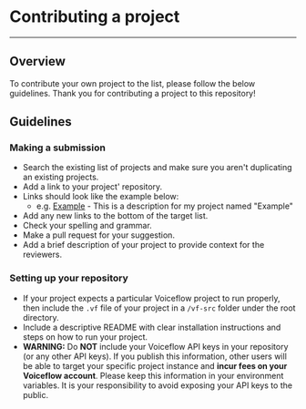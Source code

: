 # Contributing a project

---

## Overview

To contribute your own project to the list, please follow the below guidelines. Thank you for contributing a project to this repository! 



## Guidelines

### Making a submission

- Search the existing list of projects and make sure you aren't duplicating an existing projects.
- Add a link to your project' repository.
- Links should look like the example below:
  - e.g. [Example](https://github.example.com) - This is a description for my project named "Example"
- Add any new links to the bottom of the target list.
- Check your spelling and grammar.
- Make a pull request for your suggestion.
- Add a brief description of your project to provide context for the reviewers.



### Setting up your repository

- If your project expects a particular Voiceflow project to run properly, then include the `.vf` file of your project in a `/vf-src` folder under the root directory.
- Include a descriptive README with clear installation instructions and steps on how to run your project.
- **WARNING:** Do **NOT** include your Voiceflow API keys in your repository (or any other API keys). If you publish this information, other users will be able to target your specific project instance and **incur fees on your Voiceflow account**. Please keep this information in your environment variables. It is your responsibility to avoid exposing your API keys to the public.

